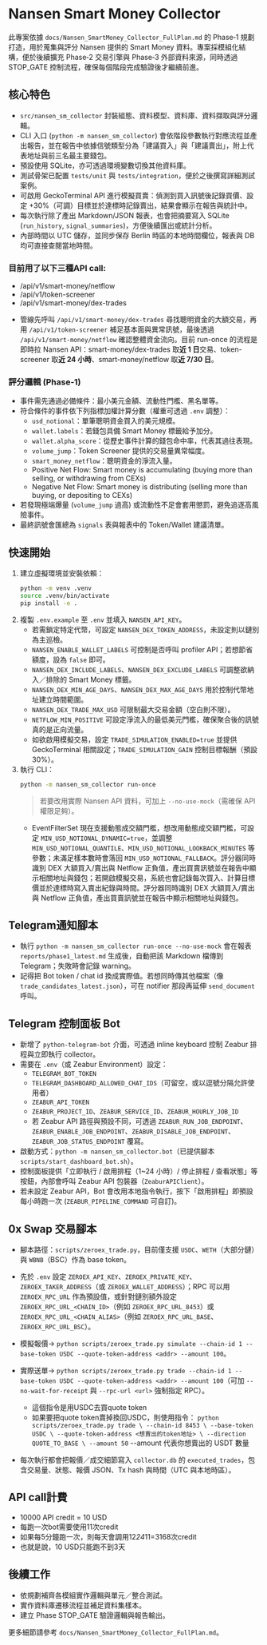 # Nansen Smart Money Collector

此專案依據 `docs/Nansen_SmartMoney_Collector_FullPlan.md` 的 Phase‑1 規劃打造，用於蒐集與評分 Nansen 提供的 Smart Money 資料。專案採模組化結構，便於後續擴充 Phase‑2 交易引擎與 Phase‑3 外部資料來源，同時透過 STOP_GATE 控制流程，確保每個階段完成驗證後才繼續前進。

## 核心特色
- `src/nansen_sm_collector` 封裝組態、資料模型、資料庫、資料擷取與評分邏輯。
- CLI 入口 (`python -m nansen_sm_collector`) 會依階段參數執行對應流程並產出報告，並在報告中依據信號類型分為「建議買入」與「建議賣出」，附上代表地址與前三名最主要錢包。
- 預設使用 SQLite，亦可透過環境變數切換其他資料庫。
- 測試骨架已配置 `tests/unit` 與 `tests/integration`，便於之後撰寫詳細測試案例。
- 可啟用 GeckoTerminal API 進行模擬買賣：偵測到買入訊號後記錄買價、設定 +30%（可調）目標並於達標時記錄賣出，結果會顯示在報告與統計中。
- 每次執行除了產出 Markdown/JSON 報表，也會把摘要寫入 SQLite (`run_history`, `signal_summaries`)，方便後續匯出或統計分析。
- 內部時間以 UTC 儲存，並同步保存 Berlin 時區的本地時間欄位，報表與 DB 均可直接查閱當地時間。

### 目前用了以下三種API call: 
- /api/v1/smart-money/netflow 
- /api/v1/token-screener 
- /api/v1/smart-money/dex-trades 
* 管線先呼叫 `/api/v1/smart-money/dex-trades` 尋找聰明資金的大額交易，再用 `/api/v1/token-screener` 補足基本面與異常訊號，最後透過 `/api/v1/smart-money/netflow` 確認整體資金流向。目前 run-once 的流程是即時拉 Nansen API：smart-money/dex-trades 取**近 1 日**交易、token-screener 取**近 24 小時**、smart-money/netflow 取**近 7/30 日**。

### 評分邏輯 (Phase‑1)
- 事件需先通過必備條件：最小美元金額、流動性門檻、黑名單等。
- 符合條件的事件依下列指標加權計算分數（權重可透過 `.env` 調整）：
  - `usd_notional`：單筆聰明資金買入的美元規模。
  - `wallet.labels`：若錢包具備 Smart Money 標籤給予加分。
  - `wallet.alpha_score`：從歷史事件計算的錢包命中率，代表其過往表現。
  - `volume_jump`：Token Screener 提供的交易量異常幅度。
  - `smart_money_netflow`：聰明資金的淨流入量。
   * Positive Net Flow: Smart money is accumulating (buying more than selling, or withdrawing from CEXs)
   * Negative Net Flow: Smart money is distributing (selling more than buying, or depositing to CEXs)
- 若發現極端爆量 (`volume_jump` 過高) 或流動性不足會套用懲罰，避免追逐高風險事件。
- 最終訊號會匯總為 `signals` 表與報表中的 Token/Wallet 建議清單。

## 快速開始
1. 建立虛擬環境並安裝依賴：
   ```bash
   python -m venv .venv
   source .venv/bin/activate
   pip install -e .
   ```
2. 複製 `.env.example` 至 `.env` 並填入 `NANSEN_API_KEY`。
   - 若需鎖定特定代幣，可設定 `NANSEN_DEX_TOKEN_ADDRESS`，未設定則以鏈別為主巡檢。
   - `NANSEN_ENABLE_WALLET_LABELS` 可控制是否呼叫 profiler API；若想節省額度，設為 `false` 即可。
   - `NANSEN_DEX_INCLUDE_LABELS`、`NANSEN_DEX_EXCLUDE_LABELS` 可調整欲納入／排除的 Smart Money 標籤。
   - `NANSEN_DEX_MIN_AGE_DAYS`、`NANSEN_DEX_MAX_AGE_DAYS` 用於控制代幣地址建立時間範圍。
   - `NANSEN_DEX_TRADE_MAX_USD` 可限制最大交易金額（空白則不限）。
   - `NETFLOW_MIN_POSITIVE` 可設定淨流入的最低美元門檻，確保聚合後的訊號真的是正向流量。
   - 如欲啟用模擬交易，設定 `TRADE_SIMULATION_ENABLED=true` 並提供 GeckoTerminal 相關設定；`TRADE_SIMULATION_GAIN` 控制目標報酬（預設 30%）。
3. 執行 CLI：
   ```bash
   python -m nansen_sm_collector run-once
   ```
   > 若要改用實際 Nansen API 資料，可加上 `--no-use-mock`（需確保 API 權限足夠）。
   - EventFilterSet 現在支援動態成交額門檻，想改用動態成交額門檻，可設定 `MIN_USD_NOTIONAL_DYNAMIC=true`，並調整 `MIN_USD_NOTIONAL_QUANTILE`、`MIN_USD_NOTIONAL_LOOKBACK_MINUTES` 等參數；未滿足樣本數時會落回 `MIN_USD_NOTIONAL_FALLBACK`。評分器同時識別 DEX 大額買入/賣出與 Netflow 正負值，產出買賣訊號並在報告中顯示相關地址與錢包；若開啟模擬交易，系統也會記錄每次買入、計算目標價並於達標時寫入賣出紀錄與時間。評分器同時識別 DEX 大額買入/賣出與 Netflow 正負值，產出買賣訊號並在報告中顯示相關地址與錢包。

## Telegram通知腳本
- 執行 `python -m nansen_sm_collector run-once --no-use-mock` 會在報表 `reports/phase1_latest.md` 生成後，自動把該 Markdown 檔傳到 Telegram；失敗時會記錄 warning。
- 記得把 Bot token / chat id 換成實際值。若想同時傳其他檔案（像 `trade_candidates_latest.json`），可在 notifier 那段再延伸 `send_document` 呼叫。

## Telegram 控制面板 Bot
- 新增了 `python-telegram-bot` 介面，可透過 inline keyboard 控制 Zeabur 排程與立即執行 collector。
- 需要在 `.env`（或 Zeabur Environment）設定：
  - `TELEGRAM_BOT_TOKEN`
  - `TELEGRAM_DASHBOARD_ALLOWED_CHAT_IDS`（可留空，或以逗號分隔允許使用者）
  - `ZEABUR_API_TOKEN`
  - `ZEABUR_PROJECT_ID`、`ZEABUR_SERVICE_ID`、`ZEABUR_HOURLY_JOB_ID`
  - 若 Zeabur API 路徑與預設不同，可透過 `ZEABUR_RUN_JOB_ENDPOINT`、`ZEABUR_ENABLE_JOB_ENDPOINT`、`ZEABUR_DISABLE_JOB_ENDPOINT`、`ZEABUR_JOB_STATUS_ENDPOINT` 覆寫。
- 啟動方式：`python -m nansen_sm_collector.bot`（已提供腳本 `scripts/start_dashboard_bot.sh`）。
- 控制面板提供「立即執行 / 啟用排程（1~24 小時）/ 停止排程 / 查看狀態」等按鈕，內部會呼叫 Zeabur API 包裝器（`ZeaburAPIClient`）。
- 若未設定 Zeabur API，Bot 會改用本地指令執行，按下「啟用排程」即預設每小時跑一次 (`ZEABUR_PIPELINE_COMMAND` 可自訂)。

## 0x Swap 交易腳本
- 腳本路徑：`scripts/zeroex_trade.py`，目前僅支援 `USDC`、`WETH`（大部分鏈）與 `WBNB`（BSC）作為 base token。
- 先於 `.env` 設定 `ZEROEX_API_KEY`、`ZEROEX_PRIVATE_KEY`、`ZEROEX_TAKER_ADDRESS`（或 `ZEROEX_WALLET_ADDRESS`）；RPC 可以用 `ZEROEX_RPC_URL` 作為預設值，或針對鏈別額外設定 `ZEROEX_RPC_URL_<CHAIN_ID>`（例如 `ZEROEX_RPC_URL_8453`）或 `ZEROEX_RPC_URL_<CHAIN_ALIAS>`（例如 `ZEROEX_RPC_URL_BASE`、`ZEROEX_RPC_URL_BSC`）。
- 模擬報價→ `python scripts/zeroex_trade.py simulate --chain-id 1 --base-token USDC --quote-token-address <addr> --amount 100`。
- 實際送單→ `python scripts/zeroex_trade.py trade --chain-id 1 --base-token USDC --quote-token-address <addr> --amount 100`（可加 `--no-wait-for-receipt` 與 `--rpc-url <url>` 強制指定 RPC）。
  - 這個指令是用USDC去買quote token
  - 如果要把quote token賣掉換回USDC，則使用指令：
   `python scripts/zeroex_trade.py trade \
      --chain-id 8453 \
      --base-token USDC \
      --quote-token-address <想賣出的token地址> \
      --direction QUOTE_TO_BASE \
      --amount 50` --amount 代表你想賣出的 USDT 數量

- 每次執行都會把報價／成交細節寫入 `collector.db` 的 `executed_trades`，包含交易量、狀態、報價 JSON、Tx hash 與時間（UTC 與本地時區）。

## API call計費
- 10000 API credit = 10 USD
- 每跑一次bot需要使用11次credit
- 如果每5分鐘跑一次，則每天會調用12*24*11=3168次credit
- 也就是說，10 USD只能跑不到3天

## 後續工作
- 依規劃補齊各模組實作邏輯與單元／整合測試。
- 實作資料庫遷移流程並補足資料集樣本。
- 建立 Phase STOP_GATE 驗證邏輯與報告輸出。

更多細節請參考 `docs/Nansen_SmartMoney_Collector_FullPlan.md`。
